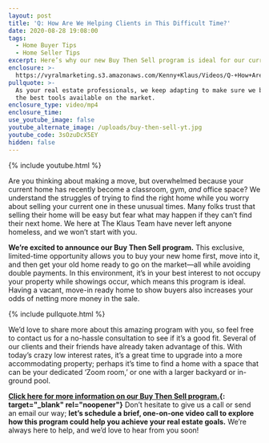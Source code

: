 ```yaml
---
layout: post
title: 'Q: How Are We Helping Clients in This Difficult Time?'
date: 2020-08-28 19:08:00
tags:
  - Home Buyer Tips
  - Home Seller Tips
excerpt: Here’s why our new Buy Then Sell program is ideal for our current market.
enclosure: >-
  https://vyralmarketing.s3.amazonaws.com/Kenny+Klaus/Videos/Q-+How+Are+We+Helping+Clients+in+This+Difficult+Time_.mp4
pullquote: >-
  As your real estate professionals, we keep adapting to make sure we bring you
  the best tools available on the market.
enclosure_type: video/mp4
enclosure_time:
use_youtube_image: false
youtube_alternate_image: /uploads/buy-then-sell-yt.jpg
youtube_code: 3sOzuDcX5EY
hidden: false
---
```


{% include youtube.html %}

Are you thinking about making a move, but overwhelmed because your current home has recently become a classroom, gym, *and* office space? We understand the struggles of trying to find the right home while you worry about selling your current one in these unusual times. Many folks trust that selling their home will be easy but fear what may happen if they can’t find their next home. We here at The Klaus Team have never left anyone homeless, and we won’t start with you.&nbsp;

**We’re excited to announce our Buy Then Sell program.** This exclusive, limited-time opportunity allows you to buy your new home first, move into it, and then get your old home ready to go on the market—all while avoiding double payments. In this environment, it’s in your best interest to not occupy your property while showings occur, which means this program is ideal. Having a vacant, move-in ready home to show buyers also increases your odds of netting more money in the sale.&nbsp;

{% include pullquote.html %}

We’d love to share more about this amazing program with you, so feel free to contact us for a no-hassle consultation to see if it’s a good fit. Several of our clients and their friends have already taken advantage of this. With today’s crazy low interest rates, it’s a great time to upgrade into a more accommodating property; perhaps it’s time to find a home with a space that can be your dedicated ‘Zoom room,’ or one with a larger backyard or in-ground pool.&nbsp;

**[Click here for more information on our Buy Then Sell program.](https://www.klausteam.com/buy-then-sell/){: target="_blank" rel="noopener"}** Don’t hesitate to give us a call or send an email our way; **let’s schedule a brief, one-on-one video call to explore how this program could help you achieve your real estate goals.** We’re always here to help, and we’d love to hear from you soon\!
